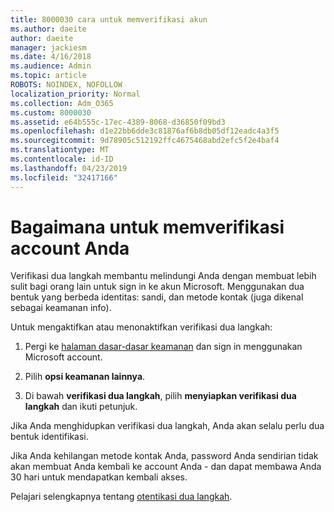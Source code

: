 ```yaml
---
title: 8000030 cara untuk memverifikasi akun
ms.author: daeite
author: daeite
manager: jackiesm
ms.date: 4/16/2018
ms.audience: Admin
ms.topic: article
ROBOTS: NOINDEX, NOFOLLOW
localization_priority: Normal
ms.collection: Adm_O365
ms.custom: 8000030
ms.assetid: e64b555c-17ec-4389-8068-d36850f09bd3
ms.openlocfilehash: d1e22bb6dde3c81876af6b8db05df12eadc4a3f5
ms.sourcegitcommit: 9d78905c512192ffc4675468abd2efc5f2e4baf4
ms.translationtype: MT
ms.contentlocale: id-ID
ms.lasthandoff: 04/23/2019
ms.locfileid: "32417166"
---
```

# <a name="how-to-verify-your-account"></a>Bagaimana untuk memverifikasi account Anda

Verifikasi dua langkah membantu melindungi Anda dengan membuat lebih sulit bagi orang lain untuk sign in ke akun Microsoft. Menggunakan dua bentuk yang berbeda identitas: sandi, dan metode kontak (juga dikenal sebagai keamanan info). 
  
Untuk mengaktifkan atau menonaktifkan verifikasi dua langkah:
  
1. Pergi ke [halaman dasar-dasar keamanan](https://go.microsoft.com/fwlink/?linkid=842325) dan sign in menggunakan Microsoft account. 
    
2. Pilih **opsi keamanan lainnya**. 
    
3. Di bawah **verifikasi dua langkah**, pilih **menyiapkan verifikasi dua langkah** dan ikuti petunjuk. 
    
Jika Anda menghidupkan verifikasi dua langkah, Anda akan selalu perlu dua bentuk identifikasi.
  
Jika Anda kehilangan metode kontak Anda, password Anda sendirian tidak akan membuat Anda kembali ke account Anda - dan dapat membawa Anda 30 hari untuk mendapatkan kembali akses. 
  
Pelajari selengkapnya tentang [otentikasi dua langkah](https://go.microsoft.com/fwlink/?linkid=872270).
  

